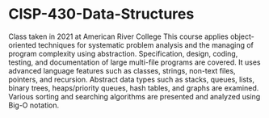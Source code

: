 # CISP-430-Data-Structures
 Class taken in 2021 at American River College
 This course applies object-oriented techniques for systematic problem analysis and the managing of program complexity using abstraction. Specification, design, coding, testing, and documentation of large multi-file programs are covered. It uses advanced language features such as classes, strings, non-text files, pointers, and recursion. Abstract data types such as stacks, queues, lists, binary trees, heaps/priority queues, hash tables, and graphs are examined. Various sorting and searching algorithms are presented and analyzed using Big-O notation.